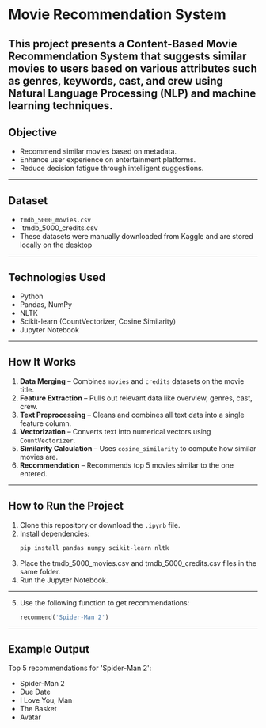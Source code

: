 # Movie Recommendation System
This project presents a Content-Based Movie Recommendation System that suggests similar movies to users based on various attributes such as genres, keywords, cast, and crew using Natural Language Processing (NLP) and machine learning techniques.
---
##  Objective
- Recommend similar movies based on metadata.
- Enhance user experience on entertainment platforms.
- Reduce decision fatigue through intelligent suggestions.

---
##  Dataset

- `tmdb_5000_movies.csv`
- `tmdb_5000_credits.csv
-  These datasets were manually downloaded from Kaggle and are stored locally on the desktop

  ---
  ##  Technologies Used
  - Python
- Pandas, NumPy
- NLTK
- Scikit-learn (CountVectorizer, Cosine Similarity)
- Jupyter Notebook

---
##  How It Works
1. **Data Merging** – Combines `movies` and `credits` datasets on the movie title.
2. **Feature Extraction** – Pulls out relevant data like overview, genres, cast, crew.
3. **Text Preprocessing** – Cleans and combines all text data into a single feature column.
4. **Vectorization** – Converts text into numerical vectors using `CountVectorizer`.
5. **Similarity Calculation** – Uses `cosine_similarity` to compute how similar movies are.
6. **Recommendation** – Recommends top 5 movies similar to the one entered.

---
##  How to Run the Project

1. Clone this repository or download the `.ipynb` file.
2. Install dependencies:
   ```bash
   pip install pandas numpy scikit-learn nltk

3. Place the tmdb_5000_movies.csv and tmdb_5000_credits.csv files in the same folder.
4. Run the Jupyter Notebook.

---

5. Use the following function to get recommendations:
   ```python
   recommend('Spider-Man 2')

---
## Example Output
 Top 5 recommendations for 'Spider-Man 2':
- Spider-Man 2
- Due Date
- I Love You, Man
- The Basket
- Avatar
